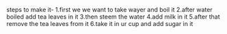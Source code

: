 steps to make it-
1.first we we want to take wayer and boil it
2.after water boiled add tea leaves in it
3.then steem the water
4.add milk in it
5.after that remove the tea leaves from it
6.take it in ur cup and add sugar in it 